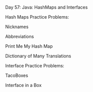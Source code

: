 Day 57: Java: HashMaps and Interfaces

Hash Maps Practice Problems:

Nicknames

Abbreviations

Print Me My Hash Map

Dictionary of Many Translations

Interface Practice Problems:

TacoBoxes

Interface  in a Box